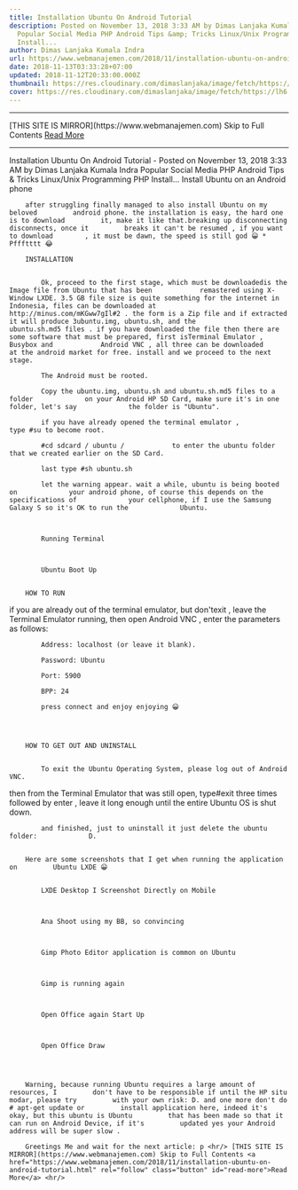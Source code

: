 ```yaml
---
title: Installation Ubuntu On Android Tutorial
description: Posted on November 13, 2018 3:33 AM by Dimas Lanjaka Kumala Indra
  Popular Social Media PHP Android Tips &amp; Tricks Linux/Unix Programming PHP
  Install...
author: Dimas Lanjaka Kumala Indra
url: https://www.webmanajemen.com/2018/11/installation-ubuntu-on-android-tutorial.html
date: 2018-11-13T03:33:28+07:00
updated: 2018-11-12T20:33:00.000Z
thumbnail: https://res.cloudinary.com/dimaslanjaka/image/fetch/https://lh6.googleusercontent.com/-toLz3YUOMz8/T4N7B_ofSMI/AAAAAAAADa8/YIwsAh5MVtI/s800/shot_000003.png
cover: https://res.cloudinary.com/dimaslanjaka/image/fetch/https://lh6.googleusercontent.com/-toLz3YUOMz8/T4N7B_ofSMI/AAAAAAAADa8/YIwsAh5MVtI/s800/shot_000003.png
---
```


<hr/> [THIS SITE IS MIRROR](https://www.webmanajemen.com) Skip to Full Contents <a href="https://www.webmanajemen.com/2018/11/installation-ubuntu-on-android-tutorial.html" rel="follow" class="button" id="read-more">Read More</a> <hr/> Installation Ubuntu On Android Tutorial - Posted on November 13, 2018 3:33 AM by Dimas Lanjaka Kumala Indra Popular Social Media PHP Android Tips &amp; Tricks Linux/Unix Programming PHP Install... Install Ubuntu on an Android phone 
    
        
            
                
                                    
            
        
    
    
        after struggling finally managed to also install Ubuntu on my beloved         android phone. the installation is easy, the hard one is to download         it, make it like that.breaking up disconnecting disconnects, once it         breaks it can't be resumed , if you want to download        , it must be dawn, the speed is still god 😀 * Pffftttt 😂     
    
        INSTALLATION    
    
        
            Ok, proceed to the first stage, which must be downloadedis the Image file from Ubuntu that has been            remastered using X-Window LXDE. 3.5 GB file size is quite something for the internet in Indonesia, files can be downloaded at            http://minus.com/mKGww7gIl#2 . the form is a Zip file and if extracted it will produce 3ubuntu.img, ubuntu.sh, and the            ubuntu.sh.md5 files . if you have downloaded the file then there are some software that must be prepared, first isTerminal Emulator , Busybox and            Android VNC , all three can be downloaded            at the android market for free. install and we proceed to the next             stage.         
        
            The Android must be rooted.        
        
            Copy the ubuntu.img, ubuntu.sh and ubuntu.sh.md5 files to a folder             on your Android HP SD Card, make sure it's in one folder, let's say             the folder is "Ubuntu".         
        
            if you have already opened the terminal emulator ,             type #su to become root.         
        
            #cd sdcard / ubuntu /            to enter the ubuntu folder that we created earlier on the SD Card.         
        
            last type #sh ubuntu.sh        
        
            let the warning appear. wait a while, ubuntu is being booted on             your android phone, of course this depends on the specifications of             your cellphone, if I use the Samsung Galaxy S so it's OK to run the             Ubuntu.         
    
    
                                    
            Running Terminal         
    
    
                                    
            Ubuntu Boot Up         
    
    
        HOW TO RUN    
    
        
if you are already out of the terminal emulator, but don'texit , leave the Terminal Emulator running, then open            Android VNC , enter the parameters as follows:         
        
            Address: localhost (or leave it blank).         
        
            Password: Ubuntu         
        
            Port: 5900         
        
            BPP: 24         
        
            press connect and enjoy enjoying 😀         
    
    
                                
    
        HOW TO GET OUT AND UNINSTALL    
    
        
            To exit the Ubuntu Operating System, please log out of Android VNC.         
        
then from the Terminal Emulator that was still open, type#exit three times followed by            enter , leave it long enough until the entire             Ubuntu OS is shut down.         
        
            and finished, just to uninstall it just delete the ubuntu folder:             D.         
    
    
        Here are some screenshots that I get when running the application on         Ubuntu LXDE 😀     
    
                                    
            LXDE Desktop I Screenshot Directly on Mobile         
    
    
                                    
            Ana Shoot using my BB, so convincing         
    
    
                                    
            Gimp Photo Editor application is common on Ubuntu         
    
    
                                    
            Gimp is running again         
    
    
                                    
            Open Office again Start Up         
    
    
                                    
            Open Office Draw         
    
    
                                
    
        Warning, because running Ubuntu requires a large amount of resources, I         don't have to be responsible if until the HP situ modar, please try         with your own risk: D. and one more don't do # apt-get update or         install application here, indeed it's okay, but this ubuntu is Ubuntu         that has been made so that it can run on Android Device, if it's         updated yes your Android address will be super slow .     
    
        Greetings Me and wait for the next article: p <hr/> [THIS SITE IS MIRROR](https://www.webmanajemen.com) Skip to Full Contents <a href="https://www.webmanajemen.com/2018/11/installation-ubuntu-on-android-tutorial.html" rel="follow" class="button" id="read-more">Read More</a> <hr/>